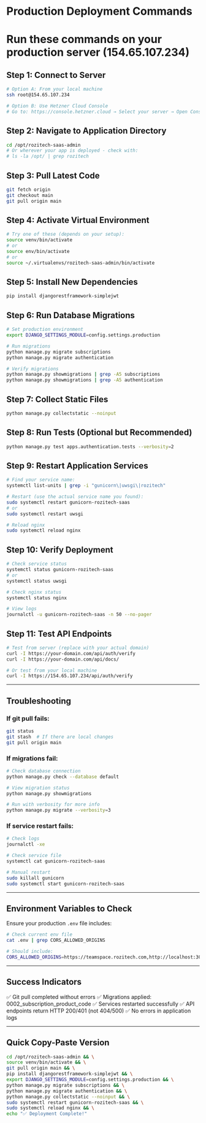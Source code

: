 # Production Deployment Commands
# Run these commands on your production server (154.65.107.234)

## Step 1: Connect to Server
```bash
# Option A: From your local machine
ssh root@154.65.107.234

# Option B: Use Hetzner Cloud Console
# Go to: https://console.hetzner.cloud → Select your server → Open Console
```

## Step 2: Navigate to Application Directory
```bash
cd /opt/rozitech-saas-admin
# Or wherever your app is deployed - check with:
# ls -la /opt/ | grep rozitech
```

## Step 3: Pull Latest Code
```bash
git fetch origin
git checkout main
git pull origin main
```

## Step 4: Activate Virtual Environment
```bash
# Try one of these (depends on your setup):
source venv/bin/activate
# or
source env/bin/activate
# or
source ~/.virtualenvs/rozitech-saas-admin/bin/activate
```

## Step 5: Install New Dependencies
```bash
pip install djangorestframework-simplejwt
```

## Step 6: Run Database Migrations
```bash
# Set production environment
export DJANGO_SETTINGS_MODULE=config.settings.production

# Run migrations
python manage.py migrate subscriptions
python manage.py migrate authentication

# Verify migrations
python manage.py showmigrations | grep -A5 subscriptions
python manage.py showmigrations | grep -A5 authentication
```

## Step 7: Collect Static Files
```bash
python manage.py collectstatic --noinput
```

## Step 8: Run Tests (Optional but Recommended)
```bash
python manage.py test apps.authentication.tests --verbosity=2
```

## Step 9: Restart Application Services
```bash
# Find your service name:
systemctl list-units | grep -i "gunicorn\|uwsgi\|rozitech"

# Restart (use the actual service name you found):
sudo systemctl restart gunicorn-rozitech-saas
# or
sudo systemctl restart uwsgi

# Reload nginx
sudo systemctl reload nginx
```

## Step 10: Verify Deployment
```bash
# Check service status
systemctl status gunicorn-rozitech-saas
# or
systemctl status uwsgi

# Check nginx status
systemctl status nginx

# View logs
journalctl -u gunicorn-rozitech-saas -n 50 --no-pager
```

## Step 11: Test API Endpoints
```bash
# Test from server (replace with your actual domain)
curl -I https://your-domain.com/api/auth/verify
curl -I https://your-domain.com/api/docs/

# Or test from your local machine
curl -I https://154.65.107.234/api/auth/verify
```

---

## Troubleshooting

### If git pull fails:
```bash
git status
git stash  # If there are local changes
git pull origin main
```

### If migrations fail:
```bash
# Check database connection
python manage.py check --database default

# View migration status
python manage.py showmigrations

# Run with verbosity for more info
python manage.py migrate --verbosity=3
```

### If service restart fails:
```bash
# Check logs
journalctl -xe

# Check service file
systemctl cat gunicorn-rozitech-saas

# Manual restart
sudo killall gunicorn
sudo systemctl start gunicorn-rozitech-saas
```

---

## Environment Variables to Check

Ensure your production `.env` file includes:
```bash
# Check current env file
cat .env | grep CORS_ALLOWED_ORIGINS

# Should include:
CORS_ALLOWED_ORIGINS=https://teamspace.rozitech.com,http://localhost:3000
```

---

## Success Indicators

✅ Git pull completed without errors
✅ Migrations applied: 0002_subscription_product_code
✅ Services restarted successfully
✅ API endpoints return HTTP 200/401 (not 404/500)
✅ No errors in application logs

---

## Quick Copy-Paste Version

```bash
cd /opt/rozitech-saas-admin && \
source venv/bin/activate && \
git pull origin main && \
pip install djangorestframework-simplejwt && \
export DJANGO_SETTINGS_MODULE=config.settings.production && \
python manage.py migrate subscriptions && \
python manage.py migrate authentication && \
python manage.py collectstatic --noinput && \
sudo systemctl restart gunicorn-rozitech-saas && \
sudo systemctl reload nginx && \
echo "✅ Deployment Complete!"
```
